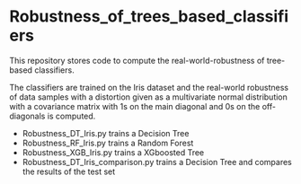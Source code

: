 # Robustness_of_trees_based_classifiers
This repository stores code to compute the real-world-robustness of tree-based classifiers.

The classifiers are trained on the Iris dataset and the real-world robustness of data samples with a distortion given as a multivariate normal distribution with a covariance matrix with 1s on the main diagonal and 0s on the off-diagonals is computed.

- Robustness_DT_Iris.py trains a Decision Tree 
- Robustness_RF_Iris.py trains a Random Forest 
- Robustness_XGB_Iris.py trains a XGboosted Tree 
- Robustness_DT_Iris_comparison.py trains a Decision Tree and compares the results of the test set
